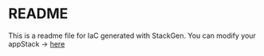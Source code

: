 # README
This is a readme file for IaC generated with StackGen.
You can modify your appStack -> [here](http://main.dev.stackgen.com/appstacks/4087c626-b586-4adb-99ea-e58b8ee6b6d8)
